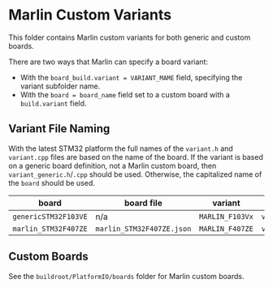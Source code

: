 # Marlin Custom Variants

This folder contains Marlin custom variants for both generic and custom boards.

There are two ways that Marlin can specify a board variant:
- With the `board_build.variant = VARIANT_MAME` field, specifying the variant subfolder name.
- With the `board = board_name` field set to a custom board with a `build.variant` field.

## Variant File Naming

With the latest STM32 platform the full names of the `variant.h` and `variant.cpp` files are based on the name of the board. If the variant is based on a generic board definition, not a Marlin custom board, then `variant_generic.h`/`.cpp` should be used. Otherwise, the capitalized name of the `board` should be used.

| board | board file | variant | Variant Files |
|-------|------------|---------|---------------|
|`genericSTM32F103VE`|n/a|`MARLIN_F103Vx`|`variants/MARLIN_F103Vx/variant_generic.*`|
|`marlin_STM32F407ZE`|`marlin_STM32F407ZE.json`|`MARLIN_F407ZE`|`variants/MARLIN_F407ZE/variant_MARLIN_F407ZE.*`|

## Custom Boards

See the `buildroot/PlatformIO/boards` folder for Marlin custom boards.
